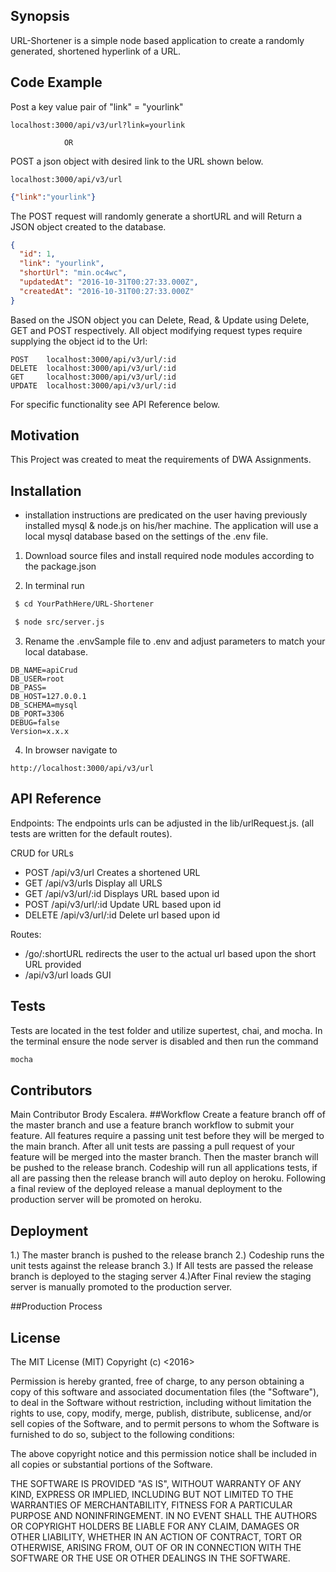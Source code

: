 ## Synopsis

URL-Shortener is a simple node based application to create a randomly generated, shortened hyperlink of a URL.

## Code Example
Post a key value pair of "link" = "yourlink"
```http
localhost:3000/api/v3/url?link=yourlink
```
                OR

POST a json object with desired link to the URL shown below.
```http
localhost:3000/api/v3/url
```
```json
{"link":"yourlink"}
```

The POST request will randomly generate a shortURL and will Return a JSON object created to the database.
```json
{
  "id": 1,
  "link": "yourlink",
  "shortUrl": "min.oc4wc",
  "updatedAt": "2016-10-31T00:27:33.000Z",
  "createdAt": "2016-10-31T00:27:33.000Z"
}
```
Based on the JSON object you can Delete, Read, & Update using Delete, GET and POST respectively. All object modifying request types require supplying the object id to the Url:
```http
POST    localhost:3000/api/v3/url/:id
DELETE  localhost:3000/api/v3/url/:id
GET     localhost:3000/api/v3/url/:id
UPDATE  localhost:3000/api/v3/url/:id
```

For specific functionality see API Reference below.

## Motivation

This Project was created to meat the requirements of DWA Assignments.

## Installation

* installation instructions are predicated on the user having previously installed mysql & node.js on his/her machine. The application will use a local mysql database based on the settings of the .env file.  

1. Download source files and install required node modules according to the package.json

2. In terminal run
```bash
 $ cd YourPathHere/URL-Shortener
 ```
```bash
 $ node src/server.js
 ```
3. Rename the .envSample file to .env and adjust parameters to match your local database.
```env
DB_NAME=apiCrud
DB_USER=root
DB_PASS=
DB_HOST=127.0.0.1
DB_SCHEMA=mysql
DB_PORT=3306
DEBUG=false
Version=x.x.x
```

4. In browser navigate to
```http
http://localhost:3000/api/v3/url
```

## API Reference

Endpoints:
The endpoints urls can be adjusted in the lib/urlRequest.js. (all tests are written for the default routes).

CRUD for URLs
* POST /api/v3/url            Creates a shortened URL
* GET /api/v3/urls            Display all URLS
* GET /api/v3/url/:id         Displays URL based upon id
* POST /api/v3/url/:id        Update URL based upon id
* DELETE  /api/v3/url/:id     Delete url based upon id

Routes:
* /go/:shortURL               redirects the user to the actual url based upon the short URL provided
* /api/v3/url                 loads GUI

## Tests

Tests are located in the test folder and utilize supertest, chai, and mocha. In the terminal ensure the node server is disabled and then run the command

``` bash
mocha
```

## Contributors

Main Contributor Brody Escalera.
##Workflow
 Create a feature branch off of the master branch and use a feature branch workflow to submit your feature. All features require a passing unit test before they will be merged to the main branch. After all unit tests are passing a pull request of your feature will be merged into the master branch. Then the master branch will be pushed to the release branch. Codeship will run all applications tests, if all are passing then the release branch will auto deploy on heroku. Following a final review of the deployed release a manual deployment to the production server will be promoted on heroku.  
## Deployment
1.) The master branch is pushed to the release branch
2.) Codeship runs the unit tests against the release branch
3.) If All tests are passed the release branch is deployed to the staging server
4.)After Final review the staging server is manually promoted to the production server.

##Production Process

## License

The MIT License (MIT)
Copyright (c) <2016> <Brody Escalera>

Permission is hereby granted, free of charge, to any person obtaining a copy of this software and associated documentation files (the "Software"), to deal in the Software without restriction, including without limitation the rights to use, copy, modify, merge, publish, distribute, sublicense, and/or sell copies of the Software, and to permit persons to whom the Software is furnished to do so, subject to the following conditions:

The above copyright notice and this permission notice shall be included in all copies or substantial portions of the Software.

THE SOFTWARE IS PROVIDED "AS IS", WITHOUT WARRANTY OF ANY KIND, EXPRESS OR IMPLIED, INCLUDING BUT NOT LIMITED TO THE WARRANTIES OF MERCHANTABILITY, FITNESS FOR A PARTICULAR PURPOSE AND NONINFRINGEMENT. IN NO EVENT SHALL THE AUTHORS OR COPYRIGHT HOLDERS BE LIABLE FOR ANY CLAIM, DAMAGES OR OTHER LIABILITY, WHETHER IN AN ACTION OF CONTRACT, TORT OR OTHERWISE, ARISING FROM, OUT OF OR IN CONNECTION WITH THE SOFTWARE OR THE USE OR OTHER DEALINGS IN THE SOFTWARE.
